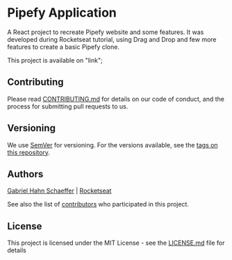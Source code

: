 # Pipefy Application

A React project to recreate Pipefy website and some features. It was developed during Rocketseat tutorial, using Drag and Drop and few more features to create a basic Pipefy clone.

This project is available on "link";

## Contributing

Please read [CONTRIBUTING.md](https://gist.github.com/PurpleBooth/b24679402957c63ec426) for details on our code of conduct, and the process for submitting pull requests to us.

## Versioning

We use [SemVer](http://semver.org/) for versioning. For the versions available, see the [tags on this repository](https://github.com/gabriel-hahn/pipefy-app/tags).

## Authors

[Gabriel Hahn Schaeffer](https://github.com/gabriel-hahn/) | [Rocketseat](https://github.com/Rocketseat/)

See also the list of [contributors](https://github.com/gabriel-hahn/pipefy-app/contributors) who participated in this project.

## License

This project is licensed under the MIT License - see the [LICENSE.md](LICENSE) file for details
